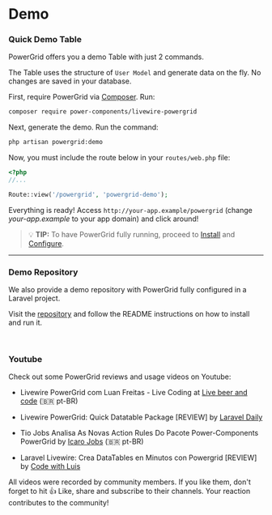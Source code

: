 # Demo

### Quick Demo Table

PowerGrid offers you a demo Table with just 2 commands.

The Table uses the structure of `User Model` and generate data on the fly. No changes are saved in your database.

First, require PowerGrid via [Composer](https://getcomposer.org/). Run:

```bash
composer require power-components/livewire-powergrid
```

Next, generate the demo. Run the command:

```bash
php artisan powergrid:demo
```

Now, you must include the route below in your `routes/web.php` file:

```php
<?php
//...

Route::view('/powergrid', 'powergrid-demo');
```

Everything is ready! Access `http://your-app.example/powergrid` (change *your-app.example* to your app domain) and click around!


> 💡 **TIP:**  To have PowerGrid fully running, proceed to [Install](install?id=install) and [Configure](configure?id=configure).

----

### Demo Repository

We also provide a demo repository with PowerGrid fully configured in a Laravel project.

Visit the [repository](https://github.com/Power-Components/powergrid-demo) and follow the README instructions on how to install and run it.

<br/>

### Youtube

Check out some PowerGrid reviews and usage videos on Youtube:

- Livewire PowerGrid com Luan Freitas - Live Coding at [Live beer and code](https://www.youtube.com/watch?v=Mml5aagMOm4&t=20s) (🇧🇷 pt-BR)

- Livewire PowerGrid: Quick Datatable Package [REVIEW] by [Laravel Daily](https://www.youtube.com/watch?v=Qj0GLZJzDLY&t=4s)

- Tio Jobs Analisa As Novas Action Rules Do Pacote Power-Components PowerGrid by [Icaro Jobs](https://www.youtube.com/watch?v=8WLLHan1b-U) (🇧🇷 pt-BR)

- Laravel Livewire: Crea DataTables en Minutos con Powergrid [REVIEW] by [Code with Luis](https://www.youtube.com/watch?v=sV6Rs2y8fWk)

All videos were recorded by community members. If you like them, don't forget to hit 👍 Like, share and subscribe to their channels. Your reaction contributes to the community!


